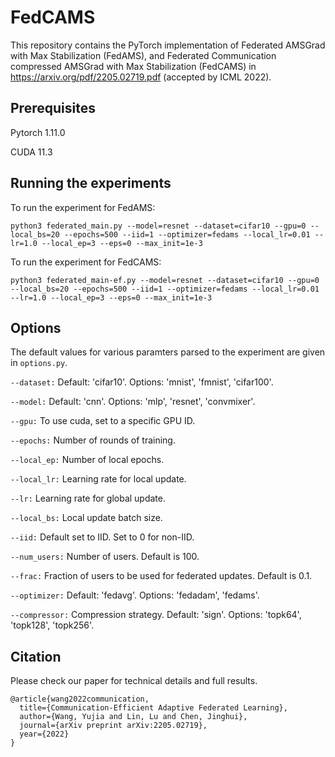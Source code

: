 # FedCAMS

This repository contains the PyTorch implementation of Federated AMSGrad with Max Stabilization (FedAMS), and Federated Communication compressed AMSGrad with Max Stabilization (FedCAMS) in <https://arxiv.org/pdf/2205.02719.pdf> (accepted by ICML 2022).

## Prerequisites
Pytorch 1.11.0

CUDA 11.3

## Running the experiments

To run the experiment for FedAMS:

```
python3 federated_main.py --model=resnet --dataset=cifar10 --gpu=0 --local_bs=20 --epochs=500 --iid=1 --optimizer=fedams --local_lr=0.01 --lr=1.0 --local_ep=3 --eps=0 --max_init=1e-3
```
To run the experiment for FedCAMS:
```
python3 federated_main-ef.py --model=resnet --dataset=cifar10 --gpu=0 --local_bs=20 --epochs=500 --iid=1 --optimizer=fedams --local_lr=0.01 --lr=1.0 --local_ep=3 --eps=0 --max_init=1e-3
```
## Options
The default values for various paramters parsed to the experiment are given in ```options.py```.

```--dataset:``` Default: 'cifar10'. Options: 'mnist', 'fmnist', 'cifar100'.

```--model:``` Default: 'cnn'. Options: 'mlp', 'resnet', 'convmixer'.

```--gpu:``` To use cuda, set to a specific GPU ID.

```--epochs:``` Number of rounds of training.

```--local_ep:``` Number of local epochs.

```--local_lr:``` Learning rate for local update.

```--lr:``` Learning rate for global update.

```--local_bs:``` Local update batch size.

```--iid:``` Default set to IID. Set to 0 for non-IID.

```--num_users:``` Number of users. Default is 100.

```--frac:``` Fraction of users to be used for federated updates. Default is 0.1.

```--optimizer:``` Default: 'fedavg'. Options: 'fedadam', 'fedams'.

```--compressor:``` Compression strategy. Default: 'sign'. Options: 'topk64', 'topk128', 'topk256'.

## Citation
Please check our paper for technical details and full results.
```
@article{wang2022communication,
  title={Communication-Efficient Adaptive Federated Learning},
  author={Wang, Yujia and Lin, Lu and Chen, Jinghui},
  journal={arXiv preprint arXiv:2205.02719},
  year={2022}
}
```
